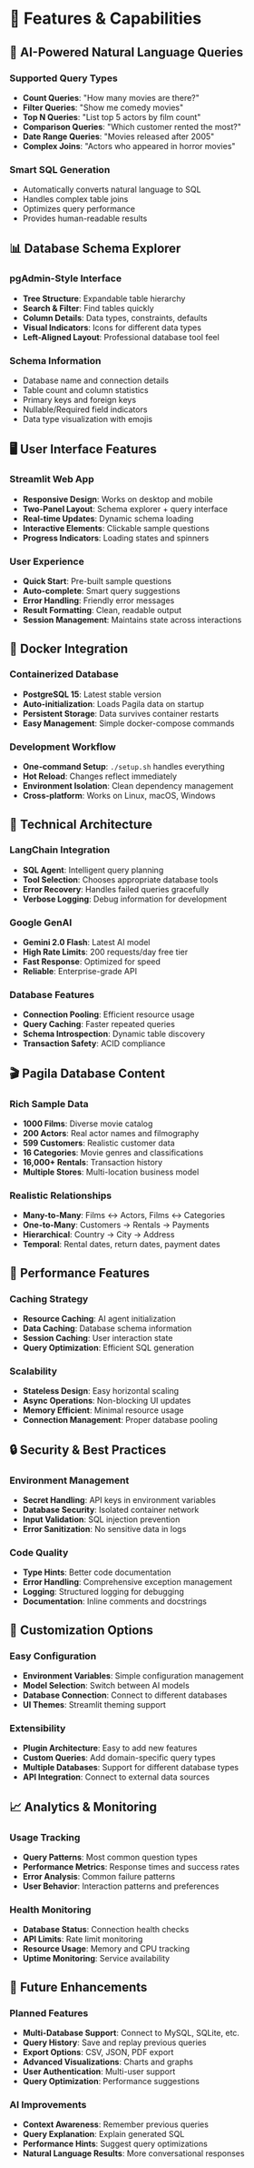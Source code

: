 # 🎯 Features & Capabilities

## 🤖 AI-Powered Natural Language Queries

### Supported Query Types
- **Count Queries**: "How many movies are there?"
- **Filter Queries**: "Show me comedy movies"
- **Top N Queries**: "List top 5 actors by film count"
- **Comparison Queries**: "Which customer rented the most?"
- **Date Range Queries**: "Movies released after 2005"
- **Complex Joins**: "Actors who appeared in horror movies"

### Smart SQL Generation
- Automatically converts natural language to SQL
- Handles complex table joins
- Optimizes query performance
- Provides human-readable results

## 📊 Database Schema Explorer

### pgAdmin-Style Interface
- **Tree Structure**: Expandable table hierarchy
- **Search & Filter**: Find tables quickly
- **Column Details**: Data types, constraints, defaults
- **Visual Indicators**: Icons for different data types
- **Left-Aligned Layout**: Professional database tool feel

### Schema Information
- Database name and connection details
- Table count and column statistics
- Primary keys and foreign keys
- Nullable/Required field indicators
- Data type visualization with emojis

## 🖥️ User Interface Features

### Streamlit Web App
- **Responsive Design**: Works on desktop and mobile
- **Two-Panel Layout**: Schema explorer + query interface
- **Real-time Updates**: Dynamic schema loading
- **Interactive Elements**: Clickable sample questions
- **Progress Indicators**: Loading states and spinners

### User Experience
- **Quick Start**: Pre-built sample questions
- **Auto-complete**: Smart query suggestions
- **Error Handling**: Friendly error messages
- **Result Formatting**: Clean, readable output
- **Session Management**: Maintains state across interactions

## 🐳 Docker Integration

### Containerized Database
- **PostgreSQL 15**: Latest stable version
- **Auto-initialization**: Loads Pagila data on startup
- **Persistent Storage**: Data survives container restarts
- **Easy Management**: Simple docker-compose commands

### Development Workflow
- **One-command Setup**: `./setup.sh` handles everything
- **Hot Reload**: Changes reflect immediately
- **Environment Isolation**: Clean dependency management
- **Cross-platform**: Works on Linux, macOS, Windows

## 🔧 Technical Architecture

### LangChain Integration
- **SQL Agent**: Intelligent query planning
- **Tool Selection**: Chooses appropriate database tools
- **Error Recovery**: Handles failed queries gracefully
- **Verbose Logging**: Debug information for development

### Google GenAI
- **Gemini 2.0 Flash**: Latest AI model
- **High Rate Limits**: 200 requests/day free tier
- **Fast Response**: Optimized for speed
- **Reliable**: Enterprise-grade API

### Database Features
- **Connection Pooling**: Efficient resource usage
- **Query Caching**: Faster repeated queries
- **Schema Introspection**: Dynamic table discovery
- **Transaction Safety**: ACID compliance

## 🎬 Pagila Database Content

### Rich Sample Data
- **1000 Films**: Diverse movie catalog
- **200 Actors**: Real actor names and filmography
- **599 Customers**: Realistic customer data
- **16 Categories**: Movie genres and classifications
- **16,000+ Rentals**: Transaction history
- **Multiple Stores**: Multi-location business model

### Realistic Relationships
- **Many-to-Many**: Films ↔ Actors, Films ↔ Categories
- **One-to-Many**: Customers → Rentals → Payments
- **Hierarchical**: Country → City → Address
- **Temporal**: Rental dates, return dates, payment dates

## 🚀 Performance Features

### Caching Strategy
- **Resource Caching**: AI agent initialization
- **Data Caching**: Database schema information
- **Session Caching**: User interaction state
- **Query Optimization**: Efficient SQL generation

### Scalability
- **Stateless Design**: Easy horizontal scaling
- **Async Operations**: Non-blocking UI updates
- **Memory Efficient**: Minimal resource usage
- **Connection Management**: Proper database pooling

## 🔒 Security & Best Practices

### Environment Management
- **Secret Handling**: API keys in environment variables
- **Database Security**: Isolated container network
- **Input Validation**: SQL injection prevention
- **Error Sanitization**: No sensitive data in logs

### Code Quality
- **Type Hints**: Better code documentation
- **Error Handling**: Comprehensive exception management
- **Logging**: Structured logging for debugging
- **Documentation**: Inline comments and docstrings

## 🎨 Customization Options

### Easy Configuration
- **Environment Variables**: Simple configuration management
- **Model Selection**: Switch between AI models
- **Database Connection**: Connect to different databases
- **UI Themes**: Streamlit theming support

### Extensibility
- **Plugin Architecture**: Easy to add new features
- **Custom Queries**: Add domain-specific query types
- **Multiple Databases**: Support for different database types
- **API Integration**: Connect to external data sources

## 📈 Analytics & Monitoring

### Usage Tracking
- **Query Patterns**: Most common question types
- **Performance Metrics**: Response times and success rates
- **Error Analysis**: Common failure patterns
- **User Behavior**: Interaction patterns and preferences

### Health Monitoring
- **Database Status**: Connection health checks
- **API Limits**: Rate limit monitoring
- **Resource Usage**: Memory and CPU tracking
- **Uptime Monitoring**: Service availability

## 🔮 Future Enhancements

### Planned Features
- **Multi-Database Support**: Connect to MySQL, SQLite, etc.
- **Query History**: Save and replay previous queries
- **Export Options**: CSV, JSON, PDF export
- **Advanced Visualizations**: Charts and graphs
- **User Authentication**: Multi-user support
- **Query Optimization**: Performance suggestions

### AI Improvements
- **Context Awareness**: Remember previous queries
- **Query Explanation**: Explain generated SQL
- **Performance Hints**: Suggest query optimizations
- **Natural Language Results**: More conversational responses